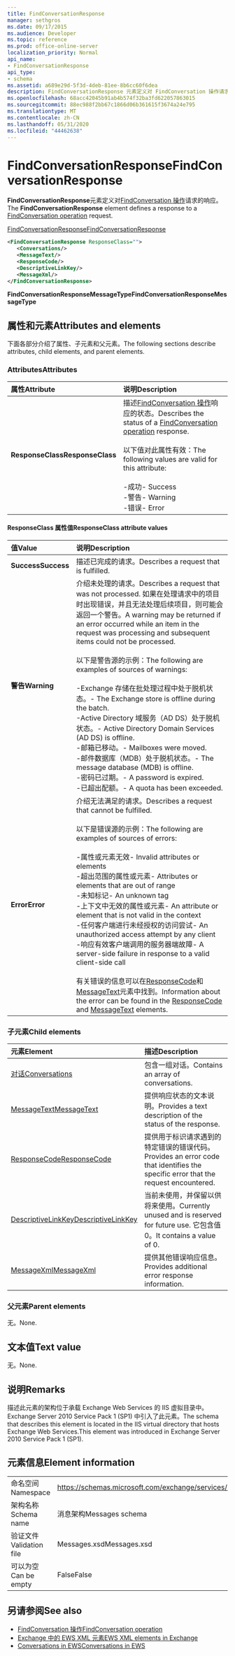 ```yaml
---
title: FindConversationResponse
manager: sethgros
ms.date: 09/17/2015
ms.audience: Developer
ms.topic: reference
ms.prod: office-online-server
localization_priority: Normal
api_name:
- FindConversationResponse
api_type:
- schema
ms.assetid: a689e29d-5f3d-4deb-81ee-8b6cc60f6dea
description: FindConversationResponse 元素定义对 FindConversation 操作请求的响应。
ms.openlocfilehash: 68acc42045b91ab4b574f32ba3fd622057863015
ms.sourcegitcommit: 88ec988f2bb67c1866d06b361615f3674a24e795
ms.translationtype: MT
ms.contentlocale: zh-CN
ms.lasthandoff: 05/31/2020
ms.locfileid: "44462638"
---
```

# <a name="findconversationresponse"></a><span data-ttu-id="27b6b-103">FindConversationResponse</span><span class="sxs-lookup"><span data-stu-id="27b6b-103">FindConversationResponse</span></span>

<span data-ttu-id="27b6b-104">**FindConversationResponse**元素定义对[FindConversation 操作](findconversation-operation.md)请求的响应。</span><span class="sxs-lookup"><span data-stu-id="27b6b-104">The **FindConversationResponse** element defines a response to a [FindConversation operation](findconversation-operation.md) request.</span></span> 
  
[<span data-ttu-id="27b6b-105">FindConversationResponse</span><span class="sxs-lookup"><span data-stu-id="27b6b-105">FindConversationResponse</span></span>](findconversationresponse.md)
  
```XML
<FindConversationResponse ResponseClass="">
   <Conversations/>
   <MessageText/>
   <ResponseCode/>
   <DescriptiveLinkKey/>
   <MessageXml/>
</FindConversationResponse>

```

 <span data-ttu-id="27b6b-106">**FindConversationResponseMessageType**</span><span class="sxs-lookup"><span data-stu-id="27b6b-106">**FindConversationResponseMessageType**</span></span>
## <a name="attributes-and-elements"></a><span data-ttu-id="27b6b-107">属性和元素</span><span class="sxs-lookup"><span data-stu-id="27b6b-107">Attributes and elements</span></span>

<span data-ttu-id="27b6b-108">下面各部分介绍了属性、子元素和父元素。</span><span class="sxs-lookup"><span data-stu-id="27b6b-108">The following sections describe attributes, child elements, and parent elements.</span></span>
  
### <a name="attributes"></a><span data-ttu-id="27b6b-109">Attributes</span><span class="sxs-lookup"><span data-stu-id="27b6b-109">Attributes</span></span>

|<span data-ttu-id="27b6b-110">**属性**</span><span class="sxs-lookup"><span data-stu-id="27b6b-110">**Attribute**</span></span>|<span data-ttu-id="27b6b-111">**说明**</span><span class="sxs-lookup"><span data-stu-id="27b6b-111">**Description**</span></span>|
|:-----|:-----|
|<span data-ttu-id="27b6b-112">**ResponseClass**</span><span class="sxs-lookup"><span data-stu-id="27b6b-112">**ResponseClass**</span></span> <br/> | <span data-ttu-id="27b6b-113">描述[FindConversation 操作](findconversation-operation.md)响应的状态。</span><span class="sxs-lookup"><span data-stu-id="27b6b-113">Describes the status of a [FindConversation operation](findconversation-operation.md) response.</span></span> <br/><br/><span data-ttu-id="27b6b-114">以下值对此属性有效：</span><span class="sxs-lookup"><span data-stu-id="27b6b-114">The following values are valid for this attribute:</span></span><br/>  <br/><span data-ttu-id="27b6b-115">-成功</span><span class="sxs-lookup"><span data-stu-id="27b6b-115">-  Success</span></span>  <br/><span data-ttu-id="27b6b-116">-警告</span><span class="sxs-lookup"><span data-stu-id="27b6b-116">-  Warning</span></span>  <br/><span data-ttu-id="27b6b-117">-错误</span><span class="sxs-lookup"><span data-stu-id="27b6b-117">-  Error</span></span>  <br/> |
   
#### <a name="responseclass-attribute-values"></a><span data-ttu-id="27b6b-118">ResponseClass 属性值</span><span class="sxs-lookup"><span data-stu-id="27b6b-118">ResponseClass attribute values</span></span>

|<span data-ttu-id="27b6b-119">**值**</span><span class="sxs-lookup"><span data-stu-id="27b6b-119">**Value**</span></span>|<span data-ttu-id="27b6b-120">**说明**</span><span class="sxs-lookup"><span data-stu-id="27b6b-120">**Description**</span></span>|
|:-----|:-----|
|<span data-ttu-id="27b6b-121">**Success**</span><span class="sxs-lookup"><span data-stu-id="27b6b-121">**Success**</span></span> <br/> |<span data-ttu-id="27b6b-122">描述已完成的请求。</span><span class="sxs-lookup"><span data-stu-id="27b6b-122">Describes a request that is fulfilled.</span></span>  <br/> |
|<span data-ttu-id="27b6b-123">**警告**</span><span class="sxs-lookup"><span data-stu-id="27b6b-123">**Warning**</span></span> <br/> | <span data-ttu-id="27b6b-124">介绍未处理的请求。</span><span class="sxs-lookup"><span data-stu-id="27b6b-124">Describes a request that was not processed.</span></span> <span data-ttu-id="27b6b-125">如果在处理请求中的项目时出现错误，并且无法处理后续项目，则可能会返回一个警告。</span><span class="sxs-lookup"><span data-stu-id="27b6b-125">A warning may be returned if an error occurred while an item in the request was processing and subsequent items could not be processed.</span></span><br/><br/> <span data-ttu-id="27b6b-126">以下是警告源的示例：</span><span class="sxs-lookup"><span data-stu-id="27b6b-126">The following are examples of sources of warnings:</span></span>  <br/><br/><span data-ttu-id="27b6b-127">-Exchange 存储在批处理过程中处于脱机状态。</span><span class="sxs-lookup"><span data-stu-id="27b6b-127">-  The Exchange store is offline during the batch.</span></span>  <br/><span data-ttu-id="27b6b-128">-Active Directory 域服务（AD DS）处于脱机状态。</span><span class="sxs-lookup"><span data-stu-id="27b6b-128">-  Active Directory Domain Services (AD DS) is offline.</span></span>  <br/><span data-ttu-id="27b6b-129">-邮箱已移动。</span><span class="sxs-lookup"><span data-stu-id="27b6b-129">-  Mailboxes were moved.</span></span>  <br/><span data-ttu-id="27b6b-130">-邮件数据库（MDB）处于脱机状态。</span><span class="sxs-lookup"><span data-stu-id="27b6b-130">-  The message database (MDB) is offline.</span></span>  <br/><span data-ttu-id="27b6b-131">-密码已过期。</span><span class="sxs-lookup"><span data-stu-id="27b6b-131">-  A password is expired.</span></span>  <br/><span data-ttu-id="27b6b-132">-已超出配额。</span><span class="sxs-lookup"><span data-stu-id="27b6b-132">-  A quota has been exceeded.</span></span>  <br/> |
|<span data-ttu-id="27b6b-133">**Error**</span><span class="sxs-lookup"><span data-stu-id="27b6b-133">**Error**</span></span> <br/> | <span data-ttu-id="27b6b-134">介绍无法满足的请求。</span><span class="sxs-lookup"><span data-stu-id="27b6b-134">Describes a request that cannot be fulfilled.</span></span> <br/><br/><span data-ttu-id="27b6b-135">以下是错误源的示例：</span><span class="sxs-lookup"><span data-stu-id="27b6b-135">The following are examples of sources of errors:</span></span>  <br/><br/><span data-ttu-id="27b6b-136">-属性或元素无效</span><span class="sxs-lookup"><span data-stu-id="27b6b-136">-  Invalid attributes or elements</span></span>  <br/><span data-ttu-id="27b6b-137">-超出范围的属性或元素</span><span class="sxs-lookup"><span data-stu-id="27b6b-137">-  Attributes or elements that are out of range</span></span>  <br/><span data-ttu-id="27b6b-138">-未知标记</span><span class="sxs-lookup"><span data-stu-id="27b6b-138">-  An unknown tag</span></span>  <br/><span data-ttu-id="27b6b-139">-上下文中无效的属性或元素</span><span class="sxs-lookup"><span data-stu-id="27b6b-139">-  An attribute or element that is not valid in the context</span></span>  <br/><span data-ttu-id="27b6b-140">-任何客户端进行未经授权的访问尝试</span><span class="sxs-lookup"><span data-stu-id="27b6b-140">-  An unauthorized access attempt by any client</span></span>  <br/><span data-ttu-id="27b6b-141">-响应有效客户端调用的服务器端故障</span><span class="sxs-lookup"><span data-stu-id="27b6b-141">-  A server-side failure in response to a valid client-side call</span></span>  <br/><br/>  <span data-ttu-id="27b6b-142">有关错误的信息可以在[ResponseCode](responsecode.md)和[MessageText](messagetext.md)元素中找到。</span><span class="sxs-lookup"><span data-stu-id="27b6b-142">Information about the error can be found in the [ResponseCode](responsecode.md) and [MessageText](messagetext.md) elements.</span></span>  <br/> |
   
### <a name="child-elements"></a><span data-ttu-id="27b6b-143">子元素</span><span class="sxs-lookup"><span data-stu-id="27b6b-143">Child elements</span></span>

|<span data-ttu-id="27b6b-144">**元素**</span><span class="sxs-lookup"><span data-stu-id="27b6b-144">**Element**</span></span>|<span data-ttu-id="27b6b-145">**描述**</span><span class="sxs-lookup"><span data-stu-id="27b6b-145">**Description**</span></span>|
|:-----|:-----|
|[<span data-ttu-id="27b6b-146">对话</span><span class="sxs-lookup"><span data-stu-id="27b6b-146">Conversations</span></span>](conversations-ex15websvcsotherref.md) <br/> |<span data-ttu-id="27b6b-147">包含一组对话。</span><span class="sxs-lookup"><span data-stu-id="27b6b-147">Contains an array of conversations.</span></span>  <br/> |
|[<span data-ttu-id="27b6b-148">MessageText</span><span class="sxs-lookup"><span data-stu-id="27b6b-148">MessageText</span></span>](messagetext.md) <br/> |<span data-ttu-id="27b6b-149">提供响应状态的文本说明。</span><span class="sxs-lookup"><span data-stu-id="27b6b-149">Provides a text description of the status of the response.</span></span>  <br/> |
|[<span data-ttu-id="27b6b-150">ResponseCode</span><span class="sxs-lookup"><span data-stu-id="27b6b-150">ResponseCode</span></span>](responsecode.md) <br/> |<span data-ttu-id="27b6b-151">提供用于标识请求遇到的特定错误的错误代码。</span><span class="sxs-lookup"><span data-stu-id="27b6b-151">Provides an error code that identifies the specific error that the request encountered.</span></span>  <br/> |
|[<span data-ttu-id="27b6b-152">DescriptiveLinkKey</span><span class="sxs-lookup"><span data-stu-id="27b6b-152">DescriptiveLinkKey</span></span>](descriptivelinkkey.md) <br/> |<span data-ttu-id="27b6b-153">当前未使用，并保留以供将来使用。</span><span class="sxs-lookup"><span data-stu-id="27b6b-153">Currently unused and is reserved for future use.</span></span> <span data-ttu-id="27b6b-154">它包含值0。</span><span class="sxs-lookup"><span data-stu-id="27b6b-154">It contains a value of 0.</span></span>  <br/> |
|[<span data-ttu-id="27b6b-155">MessageXml</span><span class="sxs-lookup"><span data-stu-id="27b6b-155">MessageXml</span></span>](messagexml.md) <br/> |<span data-ttu-id="27b6b-156">提供其他错误响应信息。</span><span class="sxs-lookup"><span data-stu-id="27b6b-156">Provides additional error response information.</span></span>  <br/> |
   
### <a name="parent-elements"></a><span data-ttu-id="27b6b-157">父元素</span><span class="sxs-lookup"><span data-stu-id="27b6b-157">Parent elements</span></span>

<span data-ttu-id="27b6b-158">无。</span><span class="sxs-lookup"><span data-stu-id="27b6b-158">None.</span></span>
  
## <a name="text-value"></a><span data-ttu-id="27b6b-159">文本值</span><span class="sxs-lookup"><span data-stu-id="27b6b-159">Text value</span></span>

<span data-ttu-id="27b6b-160">无。</span><span class="sxs-lookup"><span data-stu-id="27b6b-160">None.</span></span>
  
## <a name="remarks"></a><span data-ttu-id="27b6b-161">说明</span><span class="sxs-lookup"><span data-stu-id="27b6b-161">Remarks</span></span>

<span data-ttu-id="27b6b-162">描述此元素的架构位于承载 Exchange Web Services 的 IIS 虚拟目录中。Exchange Server 2010 Service Pack 1 (SP1) 中引入了此元素。</span><span class="sxs-lookup"><span data-stu-id="27b6b-162">The schema that describes this element is located in the IIS virtual directory that hosts Exchange Web Services.This element was introduced in Exchange Server 2010 Service Pack 1 (SP1).</span></span>
  
## <a name="element-information"></a><span data-ttu-id="27b6b-163">元素信息</span><span class="sxs-lookup"><span data-stu-id="27b6b-163">Element information</span></span>

|||
|:-----|:-----|
|<span data-ttu-id="27b6b-164">命名空间</span><span class="sxs-lookup"><span data-stu-id="27b6b-164">Namespace</span></span>  <br/> |https://schemas.microsoft.com/exchange/services/2006/messages  <br/> |
|<span data-ttu-id="27b6b-165">架构名称</span><span class="sxs-lookup"><span data-stu-id="27b6b-165">Schema name</span></span>  <br/> |<span data-ttu-id="27b6b-166">消息架构</span><span class="sxs-lookup"><span data-stu-id="27b6b-166">Messages schema</span></span>  <br/> |
|<span data-ttu-id="27b6b-167">验证文件</span><span class="sxs-lookup"><span data-stu-id="27b6b-167">Validation file</span></span>  <br/> |<span data-ttu-id="27b6b-168">Messages.xsd</span><span class="sxs-lookup"><span data-stu-id="27b6b-168">Messages.xsd</span></span>  <br/> |
|<span data-ttu-id="27b6b-169">可以为空</span><span class="sxs-lookup"><span data-stu-id="27b6b-169">Can be empty</span></span>  <br/> |<span data-ttu-id="27b6b-170">False</span><span class="sxs-lookup"><span data-stu-id="27b6b-170">False</span></span>  <br/> |
   
## <a name="see-also"></a><span data-ttu-id="27b6b-171">另请参阅</span><span class="sxs-lookup"><span data-stu-id="27b6b-171">See also</span></span>

- [<span data-ttu-id="27b6b-172">FindConversation 操作</span><span class="sxs-lookup"><span data-stu-id="27b6b-172">FindConversation operation</span></span>](findconversation-operation.md)
- [<span data-ttu-id="27b6b-173">Exchange 中的 EWS XML 元素</span><span class="sxs-lookup"><span data-stu-id="27b6b-173">EWS XML elements in Exchange</span></span>](ews-xml-elements-in-exchange.md)
- [<span data-ttu-id="27b6b-174">Conversations in EWS</span><span class="sxs-lookup"><span data-stu-id="27b6b-174">Conversations in EWS</span></span>](https://msdn.microsoft.com/library/91e64629-db6c-4c94-9dcb-d386232e8467%28Office.15%29.aspx)

